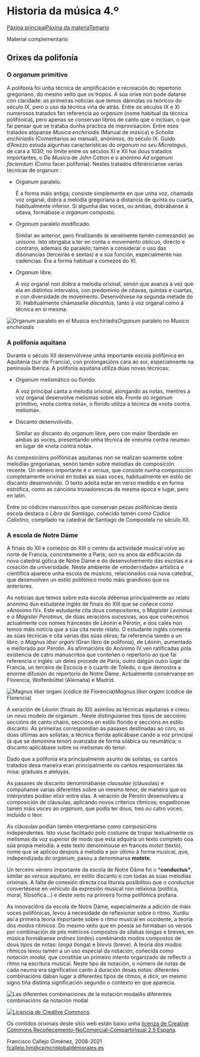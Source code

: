 # Historia da música 4.º

[Páxina principal](http://traductor.dacoruna.gal/frontal_2013/urlTranslate.php?direccion3=es-gl&inurl=/../index.php)[Páxina da materia](http://traductor.dacoruna.gal/frontal_2013/urlTranslate.php?direccion3=es-gl&inurl=/index.php)[Temario](http://traductor.dacoruna.gal/frontal_2013/urlTranslate.php?direccion3=es-gl&inurl=/index.php?page=Temario4.html)

Material complementario

## Orixes da polifonía

### O *organum* primitivo

A polifonía foi unha técnica de amplificación e recreación do repertorio gregoriano, do mesmo xeito que os tropos. A súa orixe non pode datarse con claridade: as primeiras noticias que temos dánnolas os teóricos do século IX, pero o uso da técnica viña de atrás. Entre os séculos IX e XI numerosos tratados fan referencia ao *organum* (nome habitual da técnica polifónica), pero apenas se conservan libros de canto que o inclúan, o que fai pensar que se trataba dunha práctica de improvisación. Entre eses tratados atópanse *Musica enchiriadis* (Manual de música) e *Scholia enchiriadis* (Comentarios ao manual), anónimos, do século IX. Guido d’Arezzo estuda algunhas características do *organum* no *seu Micrologus*, de cara a 1030; no límite entre os séculos XI e XII hai dous tratados importantes, o *De Musica* de John Cotton e o anónimo *Ad organum faciendum* (Como facer polifonía). Nestes tratados diferéncianse varias técnicas de organum :

- *Organum* paralelo.

  É a forma máis antiga; consiste simplemente en que unha voz, chamada voz organal, dobra a melodía gregoriana a distancia de quinta ou cuarta, habitualmente inferior. Si algunha das voces, ou ambas, dobrábanse á oitava, formábase o *organum* composto.

- *Organum* paralelo modificado.

  Similar ao anterior, pero finalizando (e xeralmente tamén comezando) ao unísono. Isto obrigaba a ter en conta o movemento oblicuo, directo e contrario, ademais do paralelo; tamén a considerar o uso das disonancias (terceiras e sextas) e a súa función, especialmente nas cadencias. Era a forma habitual a comezos do XI.

- *Organum* libre.

  A voz organal non dobra a melodía orixinal, senón que avanza á vez que ela en distintos intervalos, con predominio de oitavas, quintas e cuartas, e con diversidade de movemento. Desenvólvese na segunda metade do XI. Habitualmente chámaselle *discantus*, tanto á voz organal como á técnica en si mesma.

![Organum paralelo en el Musica enchiriadis](https://www.franciscocallejo.es/hm4/polifonia/tupatris.png)*Organum* paralelo no *Musica enchiriadis*

### A polifonía aquitana

Durante o século XII desenvólvese unha importante escola polifónica en Aquitania (sur de Francia), con prolongacións cara ao sur, especialmente na península Ibérica. A polifonía aquitana utiliza dúas novas técnicas:

- *Organum* melismático ou florido.

  A voz principal canta a melodía orixinal, alongando as notas, mentres a voz organal desenvolve melismas sobre ela. Fronte *ao organum* primitivo, «nota contra nota», o florido utiliza a técnica de «nota contra melisma».

- Discanto desenvolvido.

  Similar ao discanto do *organum* libre, pero con maior liberdade en ambas as voces, presentando unha técnica de «neuma contra neuma» en lugar de «nota contra nota».

As composicións polifónicas aquitanas non se realizan soamente sobre melodías gregorianas, senón tamén sobre melodías de composición recente. Un xénero importante é o *versus*, que consiste nunha composición completamente orixinal en todas as súas voces, habitualmente en estilo de discanto desenvolvido. O texto adoita estar en verso medido e en forma estrófica, como as cancións trovadorescas da mesma época e lugar, pero en latín.

Entre os códices manuscritos que conservan pezas polifónicas desta escola destaca o *Libro de Santiago*, coñecido tamén como *Códice Calixtino*, compilado na catedral de Santiago de Compostela no século XII.

### A escola de Notre Dáme

A finais do XII e comezos do XIII o centro da actividade musical volve ao norte de Francia, concretamente a París; son os anos da edificación da nova catedral gótica de Notre Dáme e do desenvolvemento das escolas e a creación da universidade. Neste ambiente de «modernidade» artística e científica aparece unha escola de músicos, relacionados coa nova catedral, que desenvolven un estilo polifónico moito máis grandioso que os anteriores.

As noticias que temos sobre esta escola débense principalmente ao relato anónimo dun estudante inglés de finais do XIII que se coñece como «Anónimo IV». Este estudante cita dous compositores, o *Magister Leoninus* e *o Magister Perotinus*, de dúas xeracións sucesivas, aos que coñecemos actualmente cos nomes franceses de Léonin e Pérotin, e dos cales non temos máis noticia que a súa cita neste relato. O estudante inglés comenta as súas técnicas e cita varias das súas obras; fai referencia tamén a un libro, o *Magnus liber organi* (Gran libro de polifonía), de Léonin, aumentado e mellorado por Pérotin. As afirmacións do Anónimo IV ven ratificadas pola existencia de catro manuscritos que conteñen o repertorio ao que fai referencia o inglés: un deles procede de París, outro dalgún outro lugar de Francia, un terceiro de Escocia e o cuarto de Toledo, o que demostra a enorme difusión do repertorio de Notre Dáme. Actualmente consérvanse en Florencia, Wolfenbüttel (Alemaña) e Madrid.

![Magnus liber organi (códice de Florencia)](https://www.franciscocallejo.es/hm4/polifonia/magnus.jpg)*Magnus liber organi* (códice de Florencia)

A xeración de Léonin (finais do XII) asimilou as técnicas aquitanas e creou un novo modelo de organum . Neste distinguíanse tres tipos de seccións: seccións de canto chairo, seccións en estilo florido e seccións en estilo discanto. As primeiras correspondían ás pasaxes destinadas ao coro, as dúas últimas aos solistas; a técnica florida aplicábase cando a voz principal (á que se denomina *tenor*) avanzaba de forma silábica ou neumática; o discanto aplicábase sobre os melismas do tenor.

Dado que a polifonía era principalmente asunto de solistas, os cantos tratados desa maneira eran principalmente os cantos responsoriales da misa: graduais e aleluyas.

As pasaxes de discanto denominábanse *clausulae* (cláusulas) e compúñanse varias diferentes sobre un mesmo tenor, de maneira que os intérpretes podían elixir entre elas. A xeración de Pérotin desenvolveu a composición de cláusulas, aplicando novos criterios rítmicos; engadíronse tamén máis voces ao *organum*, que podía ter dous, tres ou catro voces, incluído o teor.

As cláusulas podían tamén interpretarse como composicións independentes. Isto viuse facilitado polo costume de tropar textualmente os melismas da voz superior de modo que esta adquiría un texto completo coa súa propia melodía; a este texto denominouse en francés *motet* (texto), nome que se aplicou despois á melodía e por último á forma musical, que, independizada do *organum*, pasou a denominarse **motete**.

Un terceiro xénero importante da escola de Notre Dáme foi o ***conductus\***, similar ao *versus* aquitano, en estilo discanto e con todas as súas melodías orixinais. A falta de conexión directa coa liturxia posibilitou que o *conductus* convertésese en vehículo da expresión musical non relixiosa (política, moral, filosófica…) e deste xeito na primeira forma polifónica profana.

As innovacións da escola de Notre Dáme, especialmente a adición de máis voces polifónicas, levou á necesidade de reflexionar sobre o ritmo. Xurdiu así a primeira teoría importante sobre o ritmo musical en occidente, a teoría dos *modos rítmicos*. Do mesmo xeito que en poesía se formaban os versos por combinación de pés métricos compostos de sílabas longas e breves, en música formábanse *ordines* (ordes) combinando modos compostos de dous tipos de notas: *longa* (longa) e *brevis* (breve). A teoría dos modos rítmicos levou tamén a un uso especial da notación, coñecida como *notación modal,* que constitúe un primeiro intento organizado de reflectir o ritmo na escritura musical. Neste tipo de notación, o número de notas de cada neuma era significativo canto á duración desas notas: diferentes combinacións daban lugar a diferentes tipos de ritmos, é dicir, un mesmo signo tiña distinta significación segundo o contexto en que aparecía.

![Las diferentes combinaciones de la notación modal](https://www.franciscocallejo.es/hm4/polifonia/notacionmodal.png)As diferentes combinacións da notación modal

[![Licencia de Creative Commons](https://i.creativecommons.org/l/by-nc-sa/2.5/es/88x31.png)](http://creativecommons.org/licenses/by-nc-sa/2.5/es/)

Os contidos orixinais deste sitio web están baixo unha [licenza de Creative Commons Recoñecemento-NoComercial-CompartirIgual 2.5 España](http://creativecommons.org/licenses/by-nc-sa/2.5/es/).

Francisco Callejo Giménez, 2008-2021
[fcallejo.hm@cpmcristobaldemorales.es](http://traductor.dacoruna.gal/frontal_2013/urlTranslate.php?direccion3=es-gl&inurl=/mailto:fcallejo.hm@cpmcristobaldemorales.es)